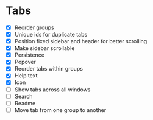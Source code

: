 # Tabs

- [X] Reorder groups
- [X] Unique ids for duplicate tabs
- [X] Position fixed sidebar and header for better scrolling
- [X] Make sidebar scrollable
- [X] Persistence
- [X] Popover
- [X] Reorder tabs within groups
- [X] Help text
- [X] Icon
- [ ] Show tabs across all windows
- [ ] Search
- [ ] Readme
- [ ] Move tab from one group to another
